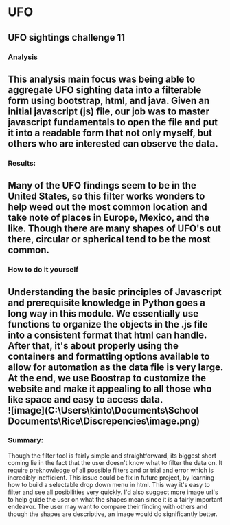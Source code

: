 # UFO
UFO sightings challenge 11
---
### Analysis
This analysis main focus was being able to aggregate UFO sighting data into a filterable form using bootstrap, html, and java. Given an initial javascript (js) file, our job was to master javascript fundamentals to open the file and put it into a readable form that not only myself, but others who are interested can observe the data. 
---
### Results:
Many of the UFO findings seem to be in the United States, so this filter works wonders to help weed out the most common location and take note of places in Europe, Mexico, and the like. Though there are many shapes of UFO's out there, circular or spherical tend to be the most common.
---
### How to do it yourself
Understanding the basic principles of Javascript and prerequisite knowledge in Python goes a long way in this module. We essentially use functions to organize the objects in the .js file into a consistent format that html can handle. After that, it's about properly using the containers and formatting options available to allow for automation as the data file is very large. At the end, we use Boostrap to customize the website and make it appealing to all those who like space and easy to access data.  
![image](C:\Users\kinto\Documents\School Documents\Rice\Discrepencies\image.png)
---
### Summary:
Though the filter tool is fairly simple and straightforward, its biggest short coming lie in the fact that the user doesn't know what to filter the data on. It require preknowledge of all possible filters and or trial and error which is incredibly inefficient. This issue could be fix in future project, by learning how to build a selectable drop down menu in html. This way it's easy to filter and see all posibilities very quickly. I'd also suggect more image url's to help guide the user on what the shapes mean since it is a fairly important endeavor. The user may want to compare their finding with others and though the shapes are descriptive, an image would do significantly better.
